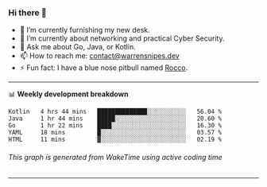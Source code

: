 ### Hi there 👋

- 🔭 I’m currently furnishing my new desk.
- 🌱 I’m currently about networking and practical Cyber Security.
- 💬 Ask me about Go, Java, or Kotlin.
- 📫 How to reach me: contact@warrensnipes.dev
- ⚡ Fun fact: I have a blue nose pitbull named [Rocco](https://i.imgur.com/iLsSCKu.jpg).

-------

📊 **Weekly development breakdown**
<!--START_SECTION:waka-->
```text
Kotlin   4 hrs 44 mins   ██████████████░░░░░░░░░░░   56.04 % 
Java     1 hr 44 mins    █████░░░░░░░░░░░░░░░░░░░░   20.60 % 
Go       1 hr 22 mins    ████░░░░░░░░░░░░░░░░░░░░░   16.30 % 
YAML     18 mins         █░░░░░░░░░░░░░░░░░░░░░░░░   03.57 % 
HTML     11 mins         ▓░░░░░░░░░░░░░░░░░░░░░░░░   02.19 % 
```
<!--END_SECTION:waka-->
###### *This graph is generated from WakeTime using active coding time*
-------
